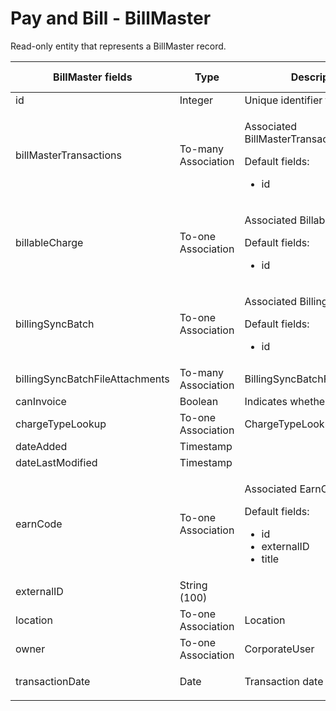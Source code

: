 # Pay and Bill - BillMaster

Read-only entity that represents a BillMaster record.


<table>
    <colgroup>
        <col width="20%" />
        <col width="20%" />
        <col width="20%" />
        <col width="20%" />
        <col width="20%" />
    </colgroup>
    <thead>
        <tr class="header">
            <th>BillMaster fields</th>
            <th>Type</th>
            <th>Description</th>
            <th>Not null</th>
            <th>Read-only</th>
        </tr>
    </thead>
    <tbody>
        <tr class="even">
            <td>id</td>
            <td>Integer</td>
            <td>Unique identifier for this entity.</td>
            <td>X</td>
            <td>X</td>
        </tr>
        <tr class="odd">
            <td>billMasterTransactions</td>
            <td>To-many Association</td>
            <td><p>Associated BillMasterTransactions.</p>
<p>Default fields:</p>
<ul>
<li>id</li>
</ul></td>
            <td></td>
            <td>X</td>
        </tr>
        <tr class="even">
            <td>billableCharge</td>
            <td>To-one Association</td>
            <td><p>Associated BillableCharge.</p>
<p>Default fields:</p>
<ul>
<li>id</li>
</ul></td>
            <td></td>
            <td>X</td>
        </tr>
        <tr class="odd">
            <td>billingSyncBatch</td>
            <td>To-one Association</td>
            <td><p>Associated BillingSyncBatch.</p>
<p>Default fields:</p>
<ul>
<li>id</li>
</ul></td>
            <td></td>
            <td>X</td>
        </tr>
        <tr class="even">
            <td>billingSyncBatchFileAttachments</td>
            <td>To-many Association</td>
            <td>BillingSyncBatchFileAttachment</td>
            <td></td>
            <td>X</td>
        </tr>
        <tr class="odd">
            <td>canInvoice</td>
            <td>Boolean</td>
            <td>Indicates whether can invoice.</td>
            <td></td>
            <td></td>
        </tr>
        <tr class="even">
            <td>chargeTypeLookup</td>
            <td>To-one Association</td>
            <td>ChargeTypeLookup</td>
            <td>X</td>
            <td>X</td>
        </tr>
        <tr class="odd">
            <td>dateAdded</td>
            <td>Timestamp</td>
            <td></td>
            <td>X</td>
            <td>X</td>
        </tr>
        <tr class="even">
            <td>dateLastModified</td>
            <td>Timestamp</td>
            <td></td>
            <td>X</td>
            <td>X</td>
        </tr>
        <tr class="odd">
            <td>earnCode</td>
            <td>To-one Association</td>
            <td><p>Associated EarnCode.</p>
<p>Default fields:</p>
<ul>
<li>id</li>
<li>externalID</li>
<li>title</li>
</ul></td>
            <td></td>
            <td>X</td>
        </tr>
        <tr class="even">
            <td>externalID</td>
            <td>String (100)</td>
            <td></td>
            <td></td>
            <td>X</td>
        </tr>
        <tr class="odd">
            <td>location</td>
            <td>To-one Association</td>
            <td>Location</td>
            <td></td>
            <td>X</td>
        </tr>
        <tr class="even">
            <td>owner</td>
            <td>To-one Association</td>
            <td>CorporateUser</td>
            <td></td>
            <td>X</td>
        </tr>
        <tr class="odd">
            <td>transactionDate</td>
            <td>Date</td>
            <td><p>Transaction date</p></td>
            <td></td>
            <td>X</td>
        </tr>
    </tbody>
</table>


